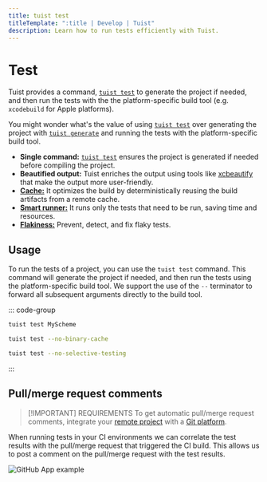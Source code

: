 ```yaml
---
title: tuist test
titleTemplate: ":title | Develop | Tuist"
description: Learn how to run tests efficiently with Tuist.
---
```


# Test

Tuist provides a command, [`tuist test`](/en/cli/test) to generate the project if needed, and then run the tests with the the platform-specific build tool (e.g. `xcodebuild` for Apple platforms).

You might wonder what's the value of using [`tuist test`](/en/cli/test) over generating the project with [`tuist generate`](/en/cli/generate) and running the tests with the platform-specific build tool.

- **Single command:** [`tuist test`](/en/cli/test) ensures the project is generated if needed before compiling the project.
- **Beautified output:** Tuist enriches the output using tools like [xcbeautify](https://github.com/cpisciotta/xcbeautify) that make the output more user-friendly.
- [**Cache:**](/en/guides/develop/build/cache) It optimizes the build by deterministically reusing the build artifacts from a remote cache.
- [**Smart runner:**](/en/guides/develop/test/smart-runner) It runs only the tests that need to be run, saving time and resources.
- [**Flakiness:**](/en/guides/develop/test/flakiness) Prevent, detect, and fix flaky tests.

## Usage

To run the tests of a project, you can use the `tuist test` command. This command will generate the project if needed, and then run the tests using the platform-specific build tool. We support the use of the `--` terminator to forward all subsequent arguments directly to the build tool.

::: code-group
```bash [Running scheme tests]
tuist test MyScheme
```
```bash [Running all tests without binary cache]
tuist test --no-binary-cache
```

```bash [Running all tests without selective testing]
tuist test --no-selective-testing
```
:::

## Pull/merge request comments

> [!IMPORTANT] REQUIREMENTS
> To get automatic pull/merge request comments, integrate your [remote project](/en/server/introduction/accounts-and-projects) with a [Git platform](/en/server/introduction/integrations#git-platforms).

When running tests in your CI environments we can correlate the test results with the pull/merge request that triggered the CI build. This allows us to post a comment on the pull/merge request with the test results.

![GitHub App example](/images/contributors/scheme-arguments.png)

